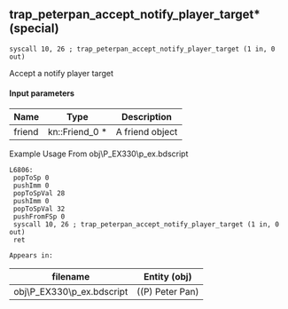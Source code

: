 ## trap_peterpan_accept_notify_player_target* (special)

`syscall 10, 26 ; trap_peterpan_accept_notify_player_target (1 in, 0 out)`

Accept a notify player target

#### Input parameters
| Name | Type | Description
|------|------|------------
| friend   | kn::Friend_0 *   | A friend object


Example Usage From obj\P_EX330\p_ex.bdscript
```plaintext
L6806:
 popToSp 0
 pushImm 0
 popToSpVal 28
 pushImm 0
 popToSpVal 32
 pushFromFSp 0
 syscall 10, 26 ; trap_peterpan_accept_notify_player_target (1 in, 0 out)
 ret
```





	Appears in:
| filename | Entity (obj)
|----------|-------------
| obj\P_EX330\p_ex.bdscript       | ((P) Peter Pan)          



